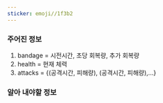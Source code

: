 ```yaml
---
sticker: emoji//1f3b2
---
```

### 주어진 정보
1. bandage = 시전시간, 초당 회복량, 추가 회복량
2. health = 현재 체력
3. attacks = {(공격시간, 피해량), (공격시간, 피해량),...}

### 알아 내야할 정보
